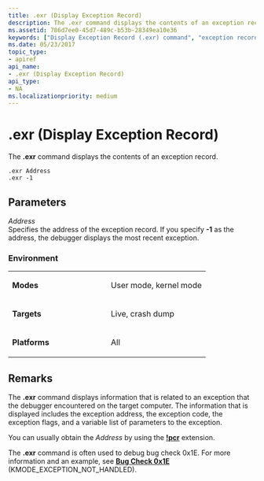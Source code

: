 ```yaml
---
title: .exr (Display Exception Record)
description: The .exr command displays the contents of an exception record.
ms.assetid: 786d7ee0-45d7-489c-b53b-28349ea10e36
keywords: ["Display Exception Record (.exr) command", "exception record", ".exr (Display Exception Record) Windows Debugging"]
ms.date: 05/23/2017
topic_type:
- apiref
api_name:
- .exr (Display Exception Record)
api_type:
- NA
ms.localizationpriority: medium
---
```


# .exr (Display Exception Record)


The **.exr** command displays the contents of an exception record.

```dbgcmd
.exr Address 
.exr -1
```

## <span id="ddk_meta_display_exception_record_dbg"></span><span id="DDK_META_DISPLAY_EXCEPTION_RECORD_DBG"></span>Parameters


<span id="_______Address______"></span><span id="_______address______"></span><span id="_______ADDRESS______"></span> *Address*   
Specifies the address of the exception record. If you specify **-1** as the address, the debugger displays the most recent exception.

### <span id="Environment"></span><span id="environment"></span><span id="ENVIRONMENT"></span>Environment

<table>
<colgroup>
<col width="50%" />
<col width="50%" />
</colgroup>
<tbody>
<tr class="odd">
<td align="left"><p><strong>Modes</strong></p></td>
<td align="left"><p>User mode, kernel mode</p></td>
</tr>
<tr class="even">
<td align="left"><p><strong>Targets</strong></p></td>
<td align="left"><p>Live, crash dump</p></td>
</tr>
<tr class="odd">
<td align="left"><p><strong>Platforms</strong></p></td>
<td align="left"><p>All</p></td>
</tr>
</tbody>
</table>

 

Remarks
-------

The **.exr** command displays information that is related to an exception that the debugger encountered on the target computer. The information that is displayed includes the exception address, the exception code, the exception flags, and a variable list of parameters to the exception.

You can usually obtain the *Address* by using the [**!pcr**](-pcr.md) extension.

The **.exr** command is often used to debug bug check 0x1E. For more information and an example, see [**Bug Check 0x1E**](bug-check-0x1e--kmode-exception-not-handled.md) (KMODE\_EXCEPTION\_NOT\_HANDLED).

 

 





